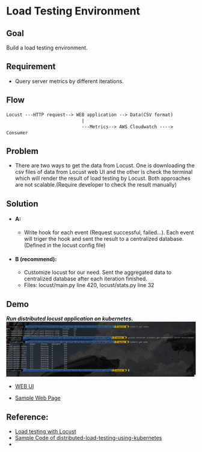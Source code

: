 # Load Testing Environment

## Goal

Build a load testing environment.

## Requirement

* Query server metrics by different iterations.

## Flow

```{text}
Locust ---HTTP request--> WEB application --> Data(CSV format)
                            |
                            ---Metrics--> AWS Cloudwatch ----> Consumer

```

## Problem

* There are two ways to get the data from Locust. One is downloading the csv files of data from Locust web UI and the other is check the terminal which will render the result of load testing by Locust. Both approaches are not scalable.(Require developer to check the result manually)

## Solution

* #### A:
    * Write hook for each event (Request successful, failed...). Each event will triger the hook and sent the result to a centralized database. (Defined in the locust config file)
* #### B (recommend):
    * Customize locust for our need. Sent the aggregated data to centralized database after each iteration finished.
    * Files: locust/main.py line 420, locust/stats.py line 32

## Demo

***Run distributed locust application on kubernetes.***
![Locust on Google Cloud kubernetes](../img/locust_nodes.png)

* [WEB UI](http://104.198.7.10:8089/)

* [Sample Web Page](http://dev-hyperpilot.appspot.com/)

## Reference:

* [Load testing with Locust](https://andrew-jones.com/blog/load-testing-with-locust/)
* [Sample Code of distributed-load-testing-using-kubernetes](https://github.com/GoogleCloudPlatform/distributed-load-testing-using-kubernetes)
*
